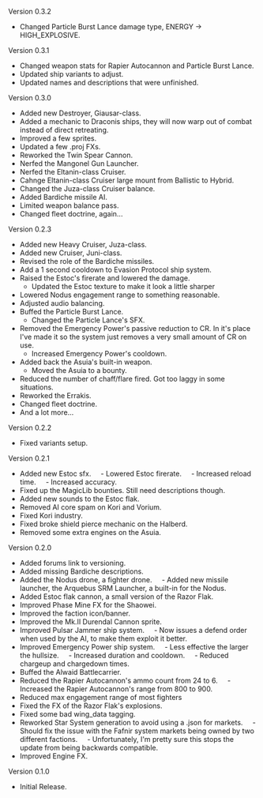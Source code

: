 Version 0.3.2
- Changed Particle Burst Lance damage type, ENERGY -> HIGH_EXPLOSIVE.

Version 0.3.1
- Changed weapon stats for Rapier Autocannon and Particle Burst Lance.
- Updated ship variants to adjust.
- Updated names and descriptions that were unfinished.

Version 0.3.0
- Added new Destroyer, Giausar-class.
- Added a mechanic to Draconis ships, they will now warp out of combat instead of direct retreating.
- Improved a few sprites.
- Updated a few .proj FXs.
- Reworked the Twin Spear Cannon.
- Nerfed the Mangonel Gun Launcher.
- Nerfed the Eltanin-class Cruiser.
- Cahnge Eltanin-class Cruiser large mount from Ballistic to Hybrid.
- Changed the Juza-class Cruiser balance.
- Added Bardiche missile AI.
- Limited weapon balance pass.
- Changed fleet doctrine, again...

Version 0.2.3
- Added new Heavy Cruiser, Juza-class.
- Added new Cruiser, Juni-class.
- Revised the role of the Bardiche missiles.
- Add a 1 second cooldown to Evasion Protocol ship system.
- Raised the Estoc's firerate and lowered the damage.
    - Updated the Estoc texture to make it look a little sharper
- Lowered Nodus engagement range to something reasonable.
- Adjusted audio balancing.
- Buffed the Particle Burst Lance.
    - Changed the Particle Lance's SFX.
- Removed the Emergency Power's passive reduction to CR. In it's place I've made it so the system just removes a very small amount of CR on use.
    - Increased Emergency Power's cooldown.
- Added back the Asuia's built-in weapon.
    - Moved the Asuia to a bounty.
- Reduced the number of chaff/flare fired. Got too laggy in some situations.
- Reworked the Errakis.
- Changed fleet doctrine.
- And a lot more...

Version 0.2.2
- Fixed variants setup.

Version 0.2.1
- Added new Estoc sfx.
    - Lowered Estoc firerate.
    - Increased reload time.
    - Increased accuracy.
- Fixed up the MagicLib bounties. Still need descriptions though.
- Added new sounds to the Estoc flak.
- Removed AI core spam on Kori and Vorium.
- Fixed Kori industry.
- Fixed broke shield pierce mechanic on the Halberd.
- Removed some extra engines on the Asuia.

Version 0.2.0
- Added forums link to versioning.
- Added missing Bardiche descriptions.
- Added the Nodus drone, a fighter drone.
    - Added new missile launcher, the Arquebus SRM Launcher, a built-in for the Nodus.
- Added Estoc flak cannon, a small version of the Razor Flak.
- Improved Phase Mine FX for the Shaowei.
- Improved the faction icon/banner.
- Improved the Mk.II Durendal Cannon sprite.
- Improved Pulsar Jammer ship system.
    - Now issues a defend order when used by the AI, to make them exploit it better.
- Improved Emergency Power ship system.
    - Less effective the larger the hullsize.
    - Increased duration and cooldown.
    - Reduced chargeup and chargedown times.
- Buffed the Alwaid Battlecarrier.
- Reduced the Rapier Autocannon's ammo count from 24 to 6.
    - Increased the Rapier Autocannon's range from 800 to 900.
- Reduced max engagement range of most fighters
- Fixed the FX of the Razor Flak's explosions.
- Fixed some bad wing_data tagging.
- Reworked Star System generation to avoid using a .json for markets.
    - Should fix the issue with the Fafnir system markets being owned by two different factions.
    - Unfortunately, I'm pretty sure this stops the update from being backwards compatible.
- Improved Engine FX.

Version 0.1.0
- Initial Release.
